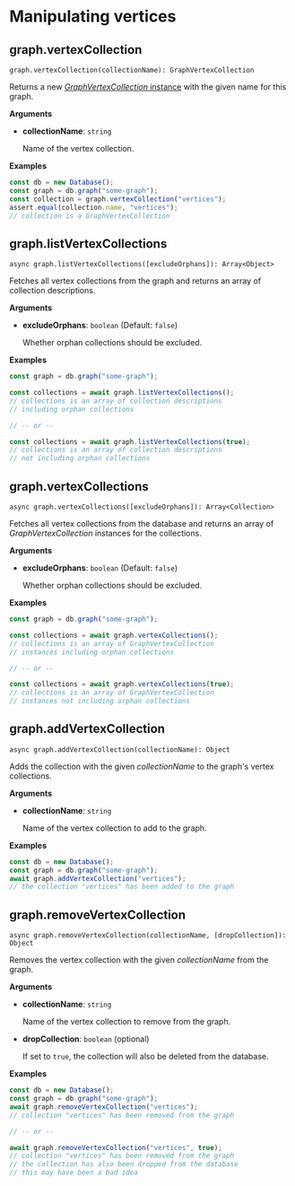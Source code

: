 # Manipulating vertices

## graph.vertexCollection

`graph.vertexCollection(collectionName): GraphVertexCollection`

Returns a new [_GraphVertexCollection_ instance](VertexCollection.html)
with the given name for this graph.

**Arguments**

- **collectionName**: `string`

  Name of the vertex collection.

**Examples**

```js
const db = new Database();
const graph = db.graph("some-graph");
const collection = graph.vertexCollection("vertices");
assert.equal(collection.name, "vertices");
// collection is a GraphVertexCollection
```

## graph.listVertexCollections

`async graph.listVertexCollections([excludeOrphans]): Array<Object>`

Fetches all vertex collections from the graph and returns an array of collection descriptions.

**Arguments**

- **excludeOrphans**: `boolean` (Default: `false`)

  Whether orphan collections should be excluded.

**Examples**

```js
const graph = db.graph("some-graph");

const collections = await graph.listVertexCollections();
// collections is an array of collection descriptions
// including orphan collections

// -- or --

const collections = await graph.listVertexCollections(true);
// collections is an array of collection descriptions
// not including orphan collections
```

## graph.vertexCollections

`async graph.vertexCollections([excludeOrphans]): Array<Collection>`

Fetches all vertex collections from the database and returns an array of _GraphVertexCollection_ instances for the collections.

**Arguments**

- **excludeOrphans**: `boolean` (Default: `false`)

  Whether orphan collections should be excluded.

**Examples**

```js
const graph = db.graph("some-graph");

const collections = await graph.vertexCollections();
// collections is an array of GraphVertexCollection
// instances including orphan collections

// -- or --

const collections = await graph.vertexCollections(true);
// collections is an array of GraphVertexCollection
// instances not including orphan collections
```

## graph.addVertexCollection

`async graph.addVertexCollection(collectionName): Object`

Adds the collection with the given _collectionName_ to the graph's vertex
collections.

**Arguments**

- **collectionName**: `string`

  Name of the vertex collection to add to the graph.

**Examples**

```js
const db = new Database();
const graph = db.graph("some-graph");
await graph.addVertexCollection("vertices");
// the collection "vertices" has been added to the graph
```

## graph.removeVertexCollection

`async graph.removeVertexCollection(collectionName, [dropCollection]): Object`

Removes the vertex collection with the given _collectionName_ from the graph.

**Arguments**

- **collectionName**: `string`

  Name of the vertex collection to remove from the graph.

- **dropCollection**: `boolean` (optional)

  If set to `true`, the collection will also be deleted from the database.

**Examples**

```js
const db = new Database();
const graph = db.graph("some-graph");
await graph.removeVertexCollection("vertices");
// collection "vertices" has been removed from the graph

// -- or --

await graph.removeVertexCollection("vertices", true);
// collection "vertices" has been removed from the graph
// the collection has also been dropped from the database
// this may have been a bad idea
```
